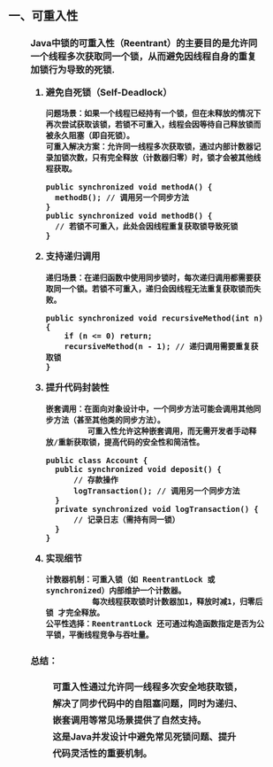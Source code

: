 ## 一、可重入性
<figure>
<h3>

Java中锁的可重入性（Reentrant）的主要目的是允许同一个线程多次获取同一个锁，从而避免因线程自身的重复加锁行为导致的死锁.

1. 避免自死锁（Self-Deadlock）
   ```
   问题场景：如果一个线程已经持有一个锁，但在未释放的情况下再次尝试获取该锁，若锁不可重入，线程会因等待自己释放锁而被永久阻塞（即自死锁）。
   可重入解决方案：允许同一线程多次获取锁，通过内部计数器记录加锁次数，只有完全释放（计数器归零）时，锁才会被其他线程获取。
   
   public synchronized void methodA() {
     methodB(); // 调用另一个同步方法
   }
   public synchronized void methodB() {
     // 若锁不可重入，此处会因线程重复获取锁导致死锁
   }
   ```

2. 支持递归调用
   ```
   递归场景：在递归函数中使用同步锁时，每次递归调用都需要获取同一个锁。若锁不可重入，递归会因线程无法重复获取锁而失败。
   
   public synchronized void recursiveMethod(int n) {
       if (n <= 0) return;
       recursiveMethod(n - 1); // 递归调用需要重复获取锁
   }
   ```
3. 提升代码封装性
   ```
   嵌套调用：在面向对象设计中，一个同步方法可能会调用其他同步方法（甚至其他类的同步方法）。
            可重入性允许这种嵌套调用，而无需开发者手动释放/重新获取锁，提高代码的安全性和简洁性。
   
   public class Account {
     public synchronized void deposit() {
         // 存款操作
         logTransaction(); // 调用另一个同步方法
     }
     private synchronized void logTransaction() {
         // 记录日志（需持有同一锁）
     }
   }
   ```
4. 实现细节

       计数器机制：可重入锁（如 ReentrantLock 或 synchronized）内部维护一个计数器。
                 每次线程获取锁时计数器加1，释放时减1，归零后锁 才完全释放。
       公平性选择：ReentrantLock 还可通过构造函数指定是否为公平锁，平衡线程竞争与吞吐量。

  <h3 style="line-height: 30px;">
    总结：
    <figure>
       可重入性通过允许同一线程多次安全地获取锁，解决了同步代码中的自阻塞问题，同时为递归、嵌套调用等常见场景提供了自然支持。<br/>
       这是Java并发设计中避免常见死锁问题、提升代码灵活性的重要机制。
    </figure>
  </h3>
</h3>
</figure>
